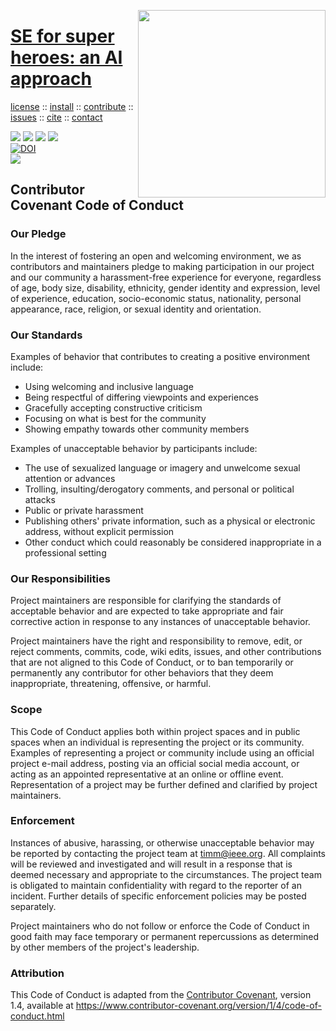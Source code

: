 <a class=sehero name=top> <img align=right width=300 src="https://i1.wp.com/s3.amazonaws.com/production-wordpress-assets/blog/wp-content/uploads/2013/03/manual_override-1.png?resize=282%2C479&ssl=1">
<h1><a href="/README.md#top">SE for super heroes: an AI approach</a></h1> <p> <a
href="https://github.com/sehero/lua/blob/master/LICENSE">license</a> :: <a
href="https://github.com/sehero/lua/blob/master/INSTALL.md#top">install</a> :: <a
href="https://github.com/sehero/lua/blob/master/CODE_OF_CONDUCT.md#top">contribute</a> :: <a
href="https://github.com/sehero/lua/issues">issues</a> :: <a
href="https://github.com/sehero/lua/blob/master/CITATION.md#top">cite</a> :: <a
href="https://github.com/sehero/lua/blob/master/CONTACT.md#top">contact</a> </p><p> 
<img src="https://img.shields.io/badge/license-mit-red">   
<img src="https://img.shields.io/badge/language-lua-orange">    
<img src="https://img.shields.io/badge/purpose-ai,se-blueviolet">  
<img src="https://img.shields.io/badge/platform-mac,*nux-informational"><br>
<a href="https://zenodo.org/badge/latestdoi/263210595"><img src="https://zenodo.org/badge/263210595.svg" alt="DOI"></a><br>
<img src="https://travis-ci.org/sehero/src.svg?branch=master"><br>  
</p>


## Contributor Covenant Code of Conduct

### Our Pledge

In the interest of fostering an open and welcoming environment, we as
contributors and maintainers pledge to making participation in our project and
our community a harassment-free experience for everyone, regardless of age, body
size, disability, ethnicity, gender identity and expression, level of experience,
education, socio-economic status, nationality, personal appearance, race,
religion, or sexual identity and orientation.

### Our Standards

Examples of behavior that contributes to creating a positive environment
include:

* Using welcoming and inclusive language
* Being respectful of differing viewpoints and experiences
* Gracefully accepting constructive criticism
* Focusing on what is best for the community
* Showing empathy towards other community members

Examples of unacceptable behavior by participants include:

* The use of sexualized language or imagery and unwelcome sexual attention or
  advances
* Trolling, insulting/derogatory comments, and personal or political attacks
* Public or private harassment
* Publishing others' private information, such as a physical or electronic
  address, without explicit permission
* Other conduct which could reasonably be considered inappropriate in a
  professional setting

### Our Responsibilities

Project maintainers are responsible for clarifying the standards of acceptable
behavior and are expected to take appropriate and fair corrective action in
response to any instances of unacceptable behavior.

Project maintainers have the right and responsibility to remove, edit, or
reject comments, commits, code, wiki edits, issues, and other contributions
that are not aligned to this Code of Conduct, or to ban temporarily or
permanently any contributor for other behaviors that they deem inappropriate,
threatening, offensive, or harmful.

### Scope

This Code of Conduct applies both within project spaces and in public spaces
when an individual is representing the project or its community. Examples of
representing a project or community include using an official project e-mail
address, posting via an official social media account, or acting as an appointed
representative at an online or offline event. Representation of a project may be
further defined and clarified by project maintainers.

### Enforcement

Instances of abusive, harassing, or otherwise unacceptable behavior may be
reported by contacting the project team at [timm@ieee.org](mailto:timm@ieee.org). All
complaints will be reviewed and investigated and will result in a response that
is deemed necessary and appropriate to the circumstances. The project team is
obligated to maintain confidentiality with regard to the reporter of an incident.
Further details of specific enforcement policies may be posted separately.

Project maintainers who do not follow or enforce the Code of Conduct in good
faith may face temporary or permanent repercussions as determined by other
members of the project's leadership.

### Attribution

This Code of Conduct is adapted from the [Contributor Covenant][homepage], version 1.4,
available at https://www.contributor-covenant.org/version/1/4/code-of-conduct.html

[homepage]: https://www.contributor-covenant.org
